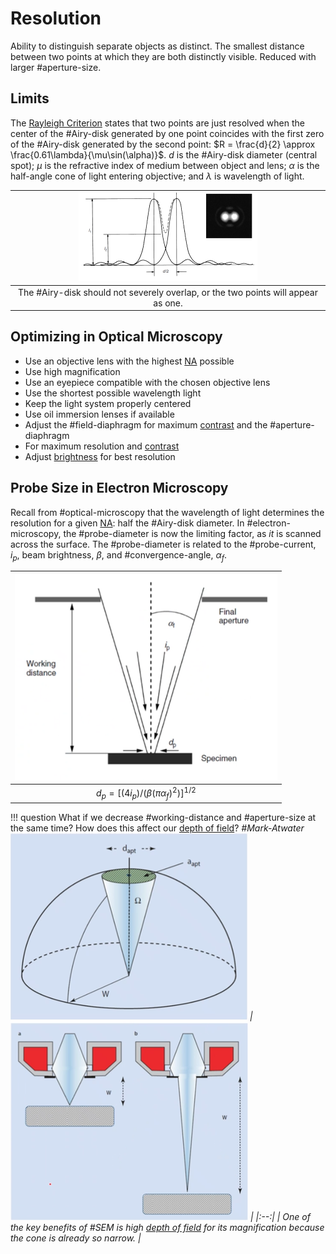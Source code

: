 # Resolution

Ability to distinguish separate objects as distinct.
The smallest distance between two points at which they are both distinctly visible.
Reduced with larger #aperture-size.

## Limits
The [Rayleigh Criterion](../engr-837-001-materials-characterization-methods/rayleigh-criterion-for-resolution.md) states that two points are just resolved when the center of the #Airy-disk generated by one point coincides with the first zero of the #Airy-disk generated by the second point: $R = \frac{d}{2} \approx \frac{0.61\lambda}{\mu\sin(\alpha)}$.
$d$ is the #Airy-disk diameter (central spot); $\mu$ is the refractive index of medium between object and lens; $\alpha$ is the half-angle cone of light entering objective; and $\lambda$ is wavelength of light.

| ![](../../../attachments/lecture-3-resolution-and-aberrations/resolution_limit_221027_155903_EST.png) |
|:--:|
| The #Airy-disk should not severely overlap, or the two points will appear as one. |

## Optimizing in Optical Microscopy
- Use an objective lens with the highest [NA](../engr-837-001-materials-characterization-methods/numerical-aperture.md) possible
- Use high magnification
- Use an eyepiece compatible with the chosen objective lens
- Use the shortest possible wavelength light
- Keep the light system properly centered
- Use oil immersion lenses if available
- Adjust the #field-diaphragm for maximum [contrast](../engr-837-001-materials-characterization-methods/contrast.md) and the #aperture-diaphragm
- For maximum resolution and [contrast](../engr-837-001-materials-characterization-methods/contrast.md)
- Adjust [brightness](../engr-837-001-materials-characterization-methods/brightness.md) for best resolution

## Probe Size in Electron Microscopy
Recall from #optical-microscopy that the wavelength of light determines the resolution for a given [NA](../engr-837-001-materials-characterization-methods/numerical-aperture.md): half the #Airy-disk diameter.
In #electron-microscopy, the #probe-diameter is now the limiting factor, as *it* is scanned across the surface.
The #probe-diameter is related to the #probe-current, $i_{p}$, beam brightness, $\beta$, and #convergence-angle, $\alpha_{f}$.

| ![](../../../attachments/image-formation/probe_size_and_resolution_220907_140110_EST.png) |
|:--:|
| $d_{p} = [(4i_{p})/(\beta(\pi\alpha_{f})^{2})]^{1/2}$ |

!!! question What if we decrease #working-distance and #aperture-size at the same time? How does this affect our [depth of field](../engr-837-001-materials-characterization-methods/depth-of-field.md)? <cite> #Mark-Atwater
    ![](../../../attachments/image-formation/another_way_of_looking_at_probe_size_and_resolution_220907_140613_EST.png)
    | ![](../../../attachments/image-formation/depth_of_field_visualized_for_working_distance_and_aperture_220907_141141_EST.png) |
    |:--:|
    | One of the key benefits of #SEM is high [depth of field](../engr-837-001-materials-characterization-methods/depth-of-field.md) for its magnification because the cone is already so narrow. |